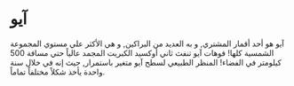 # آيو

آيو هو أحد أقمار المشتري, و به العديد من البراكين, و هي الأكثر علي مستوي
المجموعة الشمسية كلها! فوهات آيو تنفث ثاني أوكسيد الكبريت المجمد عالياً حتي
مسافة 500 كيلومتر في الفضاء! المنظر الطبيعي لسطح آيو متغير باستمرار, حيث إنه في
خلال سنة واحدة يأخذ شكلاً مختلفاً تماماً.
